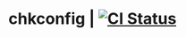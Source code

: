 # chkconfig | [![CI Status](https://github.com/fedora-sysv/chkconfig/workflows/Integration%20tests/badge.svg)](https://github.com/fedora-sysv/chkconfig/actions?query=workflow%3AIntegration+tests)
